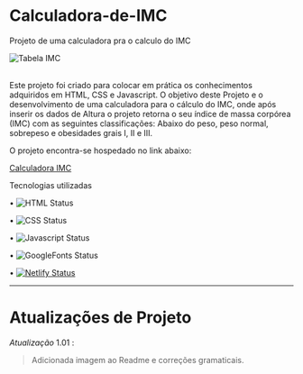 # Calculadora-de-IMC

Projeto de uma calculadora pra o calculo do IMC 
<br>

![Tabela IMC](https://user-images.githubusercontent.com/71226047/179367326-057129d7-e9c1-4c6e-bee1-11eec6a39a8d.jpg)

<br>
Este projeto foi criado para colocar em prática os conhecimentos adquiridos em HTML, CSS e Javascript.
O objetivo deste Projeto e o desenvolvimento de uma calculadora para o cálculo do IMC, onde após inserir os dados de Altura o projeto retorna o seu índice de massa corpórea (IMC) com as seguintes classificações:
Abaixo do peso, peso normal, sobrepeso e obesidades grais I, II e III.


O projeto encontra-se hospedado no link abaixo:

[Calculadora IMC](https://calculadoraimc102.netlify.app/)

Tecnologias utilizadas 

• 	   ![HTML Status](https://img.shields.io/badge/HTML5-E34F26?style=for-the-badge&logo=html5&logoColor=white)

• 	   ![CSS Status](https://img.shields.io/badge/CSS3-1572B6?style=for-the-badge&logo=css3&logoColor=white)

•      ![Javascript Status](https://img.shields.io/badge/JavaScript-323330?style=for-the-badge&logo=javascript&logoColor=F7DF1E)

•      ![GoogleFonts Status](https://img.shields.io/badge/Google-Fonts-green)

•	     [![Netlify Status](https://api.netlify.com/api/v1/badges/4fcccf50-a6d6-452b-839e-6852f4824112/deploy-status)](https://app.netlify.com/sites/clocktimer101/deploys)

______________________________________________________________________________________________________________________________________________________________
# Atualizações de Projeto

*Atualização* 1.01 :
> Adicionada imagem ao Readme e correções gramaticais.

